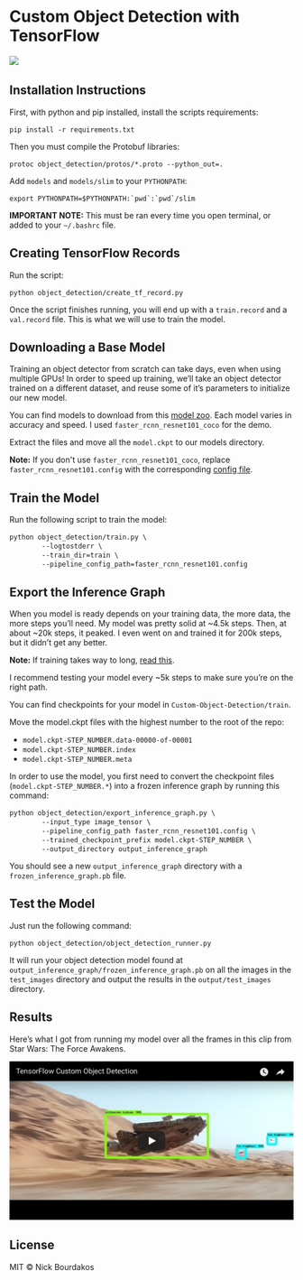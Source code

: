 # Custom Object Detection with TensorFlow

![](screenshots/starwars_small.gif)

## Installation Instructions

First, with python and pip installed, install the scripts requirements:

```
pip install -r requirements.txt
```
Then you must compile the Protobuf libraries:

```
protoc object_detection/protos/*.proto --python_out=.
```

Add `models` and `models/slim` to your `PYTHONPATH`:

```
export PYTHONPATH=$PYTHONPATH:`pwd`:`pwd`/slim
```

**IMPORTANT NOTE:** This must be ran every time you open terminal, or added to your `~/.bashrc` file.


## Creating TensorFlow Records
Run the script:

```
python object_detection/create_tf_record.py
```

Once the script finishes running, you will end up with a `train.record` and a `val.record` file. This is what we will use to train the model.

## Downloading a Base Model
Training an object detector from scratch can take days, even when using multiple GPUs! In order to speed up training, we’ll take an object detector trained on a different dataset, and reuse some of it’s parameters to initialize our new model.

You can find models to download from this [model zoo](https://github.com/bourdakos1/Custom-Object-Detection/blob/master/object_detection/g3doc/detection_model_zoo.md). Each model varies in accuracy and speed. I used `faster_rcnn_resnet101_coco` for the demo.

Extract the files and move all the `model.ckpt` to our models directory.

**Note:** If you don't use `faster_rcnn_resnet101_coco`, replace `faster_rcnn_resnet101.config` with the corresponding [config file](https://github.com/bourdakos1/Custom-Object-Detection/tree/master/object_detection/samples/configs).

## Train the Model
Run the following script to train the model:

```
python object_detection/train.py \
        --logtostderr \
        --train_dir=train \
        --pipeline_config_path=faster_rcnn_resnet101.config
```

## Export the Inference Graph
When you model is ready depends on your training data, the more data, the more steps you’ll need. My model was pretty solid at ~4.5k steps. Then, at about ~20k steps, it peaked. I even went on and trained it for 200k steps, but it didn’t get any better.

**Note:** If training takes way to long, [read this](https://medium.com/@nickbourdakos/object-detection-isnt-scary-how-to-build-a-custom-detector-with-tensorflow-c8c86419225e).

I recommend testing your model every ~5k steps to make sure you’re on the right path.

You can find checkpoints for your model in `Custom-Object-Detection/train`.

Move the model.ckpt files with the highest number to the root of the repo:
- `model.ckpt-STEP_NUMBER.data-00000-of-00001`
- `model.ckpt-STEP_NUMBER.index`
- `model.ckpt-STEP_NUMBER.meta`

In order to use the model, you first need to convert the checkpoint files (`model.ckpt-STEP_NUMBER.*`) into a frozen inference graph by running this command:

```
python object_detection/export_inference_graph.py \
        --input_type image_tensor \
        --pipeline_config_path faster_rcnn_resnet101.config \
        --trained_checkpoint_prefix model.ckpt-STEP_NUMBER \
        --output_directory output_inference_graph
```

You should see a new `output_inference_graph` directory with a `frozen_inference_graph.pb` file.

## Test the Model
Just run the following command:

```
python object_detection/object_detection_runner.py
```

It will run your object detection model found at `output_inference_graph/frozen_inference_graph.pb` on all the images in the `test_images` directory and output the results in the `output/test_images` directory.

## Results
Here’s what I got from running my model over all the frames in this clip from Star Wars: The Force Awakens.

[![Watch the video](screenshots/youtube.png)](https://www.youtube.com/watch?v=xW2hpkoaIiM)

## License

MIT © Nick Bourdakos

